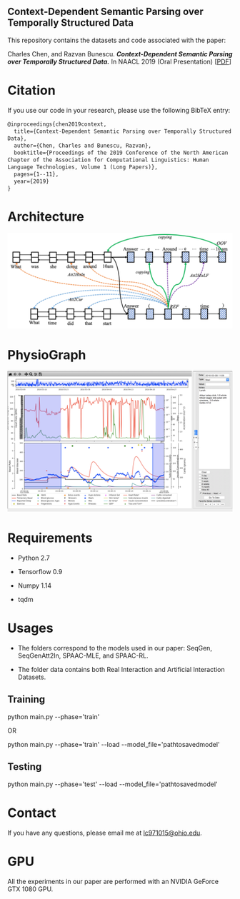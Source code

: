 ## Context-Dependent Semantic Parsing over Temporally Structured Data

This repository contains the datasets and code associated with the paper:

Charles Chen, and Razvan Bunescu. **_Context-Dependent Semantic Parsing over Temporally Structured Data._**
In NAACL 2019 (Oral Presentation) [[PDF](https://arxiv.org/abs/1905.00245)]



# Citation

If you use our code in your research, please use the following BibTeX entry:

```
@inproceedings{chen2019context,
  title={Context-Dependent Semantic Parsing over Temporally Structured Data},
  author={Chen, Charles and Bunescu, Razvan},
  booktitle={Proceedings of the 2019 Conference of the North American Chapter of the Association for Computational Linguistics: Human Language Technologies, Volume 1 (Long Papers)},
  pages={1--11},
  year={2019}
}
```


# Architecture

![alt text](https://github.com/charleschen1015/SemanticParsing/blob/master/SPAAC.png)



# PhysioGraph

![alt text](https://github.com/charleschen1015/SemanticParsing/blob/master/PhysioGraph.png)



# Requirements

* Python 2.7

* Tensorflow 0.9

* Numpy 1.14

* tqdm


# Usages

* The folders correspond to the models used in our paper: SeqGen, SeqGenAtt2In, SPAAC-MLE, and SPAAC-RL.


* The folder data contains both Real Interaction and Artificial Interaction Datasets.



## Training

python main.py --phase='train' 

OR

python main.py --phase='train' --load --model_file='pathtosavedmodel'



## Testing

python main.py --phase='test' --load --model_file='pathtosavedmodel'



# Contact

If you have any questions, please email me at lc971015@ohio.edu.



# GPU

All the experiments in our paper are performed with an NVIDIA GeForce GTX 1080 GPU. 
